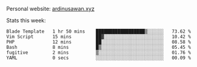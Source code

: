 Personal website: [ardinusawan.xyz](https://ardinusawan.xyz)

Stats this week:
<!--START_SECTION:waka-->

```text
Blade Template   1 hr 50 mins    ██████████████████▒░░░░░░   73.62 %
Vim Script       15 mins         ██▓░░░░░░░░░░░░░░░░░░░░░░   10.42 %
PHP              12 mins         ██░░░░░░░░░░░░░░░░░░░░░░░   08.58 %
Bash             8 mins          █▒░░░░░░░░░░░░░░░░░░░░░░░   05.45 %
fugitive         2 mins          ▒░░░░░░░░░░░░░░░░░░░░░░░░   01.76 %
YAML             0 secs          ░░░░░░░░░░░░░░░░░░░░░░░░░   00.09 %
```

<!--END_SECTION:waka-->
